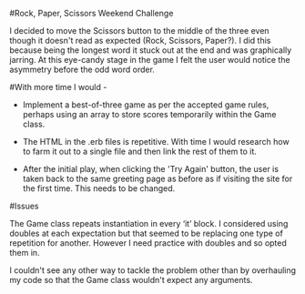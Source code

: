 #Rock, Paper, Scissors Weekend Challenge


I decided to move the Scissors button to the middle of the three even though it doesn't read as expected (Rock, Scissors, Paper?). I did this because being the longest word it stuck out at the end and was graphically jarring. At this eye-candy stage in the game I felt the user would notice the asymmetry before the odd word order.


#With more time I would -

 - Implement a best-of-three game as per the accepted game rules, perhaps using an array to store scores temporarily within the Game class.

 - The HTML in the .erb files is repetitive. With time I would research how to farm it out to a single file and then link the rest of them to it.

- After the initial play, when clicking the 'Try Again' button, the user is taken back to the same greeting page as before as if visiting the site for the first time. This needs to be changed.


#Issues

The Game class repeats instantiation in every ‘it’ block. I considered using doubles at each expectation but that seemed to be replacing one type of repetition for another. However I need practice with doubles and so opted them in.

I couldn't see any other way to tackle the problem other than by overhauling my code so that the Game class wouldn't expect any arguments.
